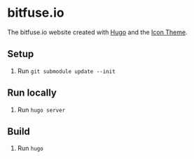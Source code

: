 # bitfuse.io

The bitfuse.io website created with [Hugo](https://gohugo.io/) and the [Icon Theme](https://github.com/SteveLane/hugo-icon/).

## Setup

1. Run `git submodule update --init`

## Run locally

1. Run `hugo server`

## Build

1. Run `hugo`
